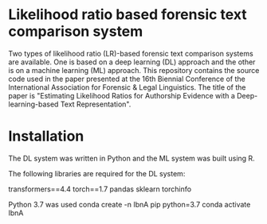 # Likelihood ratio based forensic text comparison system

Two types of likelihood ratio (LR)-based forensic text comparison systems are available. One is based on a deep learning (DL) approach and the other is on a machine learning (ML) approach. This repository contains the source code used in the paper presented at the 16th Biennial Conference of the International Association for Forensic & Legal Linguistics. The title of the paper is "Estimating Likelihood Ratios for Authorship Evidence with a Deep-learning-based Text Representation".

# Installation

The DL system was written in Python and the ML system was built using R.

The following libraries are required for the DL system:

transformers==4.4
torch==1.7
pandas
sklearn
torchinfo

Python 3.7 was used
conda create -n IbnA pip python=3.7
conda activate IbnA

